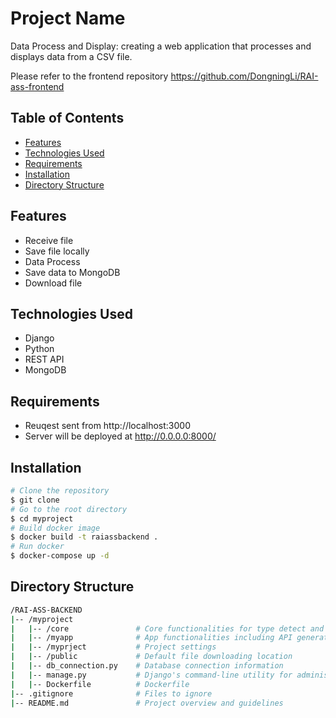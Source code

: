 # Project Name

Data Process and Display: creating a web application that processes and displays data from a CSV file.

Please refer to the frontend repository https://github.com/DongningLi/RAI-ass-frontend

## Table of Contents

- [Features](#features)
- [Technologies Used](#technologies-used)
- [Requirements](#Requirements)
- [Installation](#installation)
- [Directory Structure](#Directory-structure)

## Features

- Receive file
- Save file locally
- Data Process
- Save data to MongoDB
- Download file

## Technologies Used

- Django
- Python
- REST API
- MongoDB

## Requirements

- Reuqest sent from http://localhost:3000
- Server will be deployed at http://0.0.0.0:8000/

## Installation

```bash
# Clone the repository
$ git clone
# Go to the root directory
$ cd myproject
# Build docker image
$ docker build -t raiassbackend .
# Run docker
$ docker-compose up -d
```

## Directory Structure

```bash
/RAI-ASS-BACKEND
|-- /myproject
|   |-- /core               # Core functionalities for type detect and infer
|   |-- /myapp              # App functionalities including API generation
|   |-- /myprject           # Project settings
|   |-- /public             # Default file downloading location
|   |-- db_connection.py    # Database connection information
|   |-- manage.py           # Django's command-line utility for administrative tasks
|   |-- Dockerfile          # Dockerfile
|-- .gitignore              # Files to ignore
|-- README.md               # Project overview and guidelines
```
